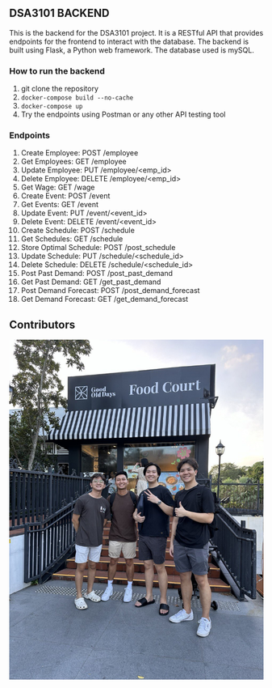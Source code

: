 ## DSA3101 BACKEND
This is the backend for the DSA3101 project. It is a RESTful API that provides endpoints for the frontend to interact with the database. The backend is built using Flask, a Python web framework. The database used is mySQL.

### How to run the backend
1. git clone the repository
2. `docker-compose build --no-cache`
3. `docker-compose up`
4. Try the endpoints using Postman or any other API testing tool

### Endpoints
1. Create Employee: POST /employee
2. Get Employees: GET /employee
3. Update Employee: PUT /employee/<emp_id>
4. Delete Employee: DELETE /employee/<emp_id>
5. Get Wage: GET /wage
6. Create Event: POST /event
7. Get Events: GET /event
8. Update Event: PUT /event/<event_id>
9. Delete Event: DELETE /event/<event_id>
10. Create Schedule: POST /schedule
11. Get Schedules: GET /schedule
12. Store Optimal Schedule: POST /post_schedule
13. Update Schedule: PUT /schedule/<schedule_id>
14. Delete Schedule: DELETE /schedule/<schedule_id>
15. Post Past Demand: POST /post_past_demand
16. Get Past Demand: GET /get_past_demand
17. Post Demand Forecast: POST /post_demand_forecast
18. Get Demand Forecast: GET /get_demand_forecast

## Contributors
![BACKEND TEAM](images/good_old_days.jpg)